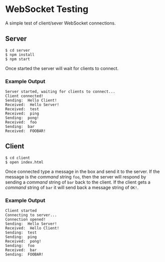 # WebSocket Testing

A simple test of client/sever WebSocket connections.

## Server

```shell
$ cd server
$ npm install
$ npm start
```

Once started the server will wait for clients to connect.

### Example Output

```
Server started, waiting for clients to connect...
Client connected!
Sending:  Hello Client!
Received:  Hello Server!
Received:  test
Received:  ping
Sending:  pong!
Received:  foo
Sending:  bar
Received:  FOOBAR!
```

## Client

```shell
$ cd client
$ open index.html
```

Once connected type a message in the box and send it to the server. If the
message is the _command_ string `foo`, then the server will respond by sending a
_command_ string of `bar` back to the client. If the client gets a _command_
string of `bar` it will send back a message string of `OK!`.

### Example Output

```
Client started
Connecting to server...
Connection opened!
Sending:  Hello Server!
Received:  Hello Client!
Sending:  test
Sending:  ping
Received:  pong!
Sending:  foo
Received:  bar
Sending:  FOOBAR!
```
